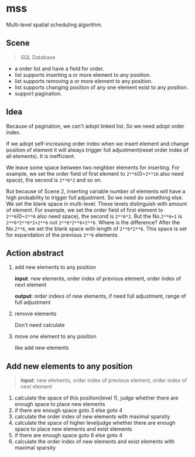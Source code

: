 # mss

Multi-level spatial scheduling algorithm.

## Scene

> SQL Database

+ a order list and have a field for order.
+ list supports inserting a or more element to any position.
+ list supports removing a or more element to any position.
+ list supports changing position of any one element exist to any position.
+ support pagination.

## Idea

Because of pagination, we can't adopt linked list. So we need adopt order index.

If we adopt self-increasing order index when we insert element and change position of element it will always trigger full adjustment(reset order index of all elements). It is inefficient.

We leave some space between two neighber elements for inserting. For example, we set the order field of first element to `2**6`(0~`2**16` also need space), the second is `2**6*2` and so on.

But because of Scene 2, inserting variable number of elements will have a high probability to trigger full adjustment. So we need do something else. We set the blank space in multi-level. These levels distinguish with amount of element. For example, we set the order field of first element to `2**6`(0~`2**6` also need space), the second is `2**6*2`. But the No.`2**6+1` is `2**6*2**6*2+2**6` not `2**6*2**6+2**6`. Where is the difference? After the No.`2**6`, we set the blank space with length of `2**6*2**6`. This space is set for expandation of the previous `2**6` elements.

## Action abstract

1. add new elements to any position

    **input**: new elements, order index of previous element, order index of next element

    **output**: order indexs of new elements, if need full adjustment, range of full adjustment

2. remove elements

    Don't need calculate

3. move one element to any position

    like add new elements

## Add new elements to any position

> **input**: new elements, order index of previous element, order index of next element

1. calculate the space of this position(level 1), judge whether there are enough space to place new elements
2. if there are enough space goto 3 else goto 4
3. calculate the order index of new elements with maximal sparsity
4. calculate the space of higher leveljudge whether there are enough space to place new elements and exist elements
5. if there are enough space goto 6 else goto 4
6. calculate the order index of new elements and exist elements with maximal sparsity
